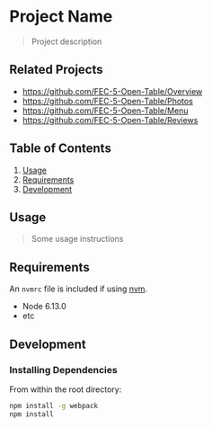 # Project Name

> Project description

## Related Projects

  - https://github.com/FEC-5-Open-Table/Overview
  - https://github.com/FEC-5-Open-Table/Photos
  - https://github.com/FEC-5-Open-Table/Menu
  - https://github.com/FEC-5-Open-Table/Reviews

## Table of Contents

1. [Usage](#Usage)
1. [Requirements](#requirements)
1. [Development](#development)

## Usage

> Some usage instructions

## Requirements

An `nvmrc` file is included if using [nvm](https://github.com/creationix/nvm).

- Node 6.13.0
- etc

## Development

### Installing Dependencies

From within the root directory:

```sh
npm install -g webpack
npm install
```

